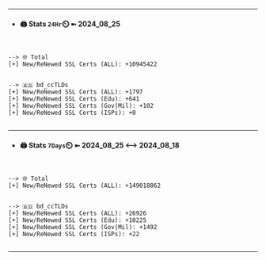 

---
- #### 🖨️ **Stats** `24Hr`⏲️ ➼ 2024_08_25
```console


--> 🌐 Total
[+] New/ReNewed SSL Certs (ALL): +10945422


--> 🇧🇩 bd_ccTLDs
[+] New/ReNewed SSL Certs (ALL): +1797
[+] New/ReNewed SSL Certs (Edu): +641
[+] New/ReNewed SSL Certs (Gov|Mil): +102
[+] New/ReNewed SSL Certs (ISPs): +0


```

---
- #### 🖨️ **Stats** `7Days`⏲️ ➼ 2024_08_25 <--> 2024_08_18
```console


--> 🌐 Total
[+] New/ReNewed SSL Certs (ALL): +149018862


--> 🇧🇩 bd_ccTLDs
[+] New/ReNewed SSL Certs (ALL): +26926
[+] New/ReNewed SSL Certs (Edu): +10225
[+] New/ReNewed SSL Certs (Gov|Mil): +1492
[+] New/ReNewed SSL Certs (ISPs): +22


```

---

